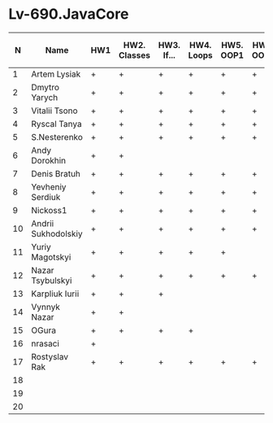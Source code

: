 # Lv-690.JavaCore
N|Name| HW1 | HW2. Classes|HW3. If...|HW4. Loops|HW5. OOP1 |HW6. OOP2 |HW7. Inner classes| HW8. Collection | HW9. String|HW10. Exception|HW11. Thread. IO|HW12. Java8
--|--|--|--|--|--|--|--|--|--|--|--|--|--
1|Artem Lysiak|+|+|+|+|+|+|+|+|+||||
2|Dmytro Yarych|+|+|+|+|+|+|+|+|+|+|||
3|Vitalii Tsono|+|+|+|+|+|+|+|+|+|+|||
4|Ryscal Tanya|+|+|+|+|+|+|+|+|+||||
5|S.Nesterenko|+|+|+|+|+|+|+|+|+|+|||
6|Andy Dorokhin|+|+|||||||||||
7|Denis Bratuh|+|+|+|+|+|+|+|+|+||||
8|Yevheniy Serdiuk|+|+|+|+|+|+|+|+|+|+|||
9|Nickoss1|+|+|+|+|+|+|+|+|+|+|||
10|Andrii Sukhodolskiy|+|+|+|+|+|+|+|+|+||||
11|Yuriy Magotskyi|+|+|+|+|+||||||||
12|Nazar Tsybulskyi|+|+|+|+|+|+|+||||||
13|Karpliuk Iurii|+|+|+||||||||||
14|Vynnyk Nazar|+|+|||||||||||
15|OGura|+|+|+|+|||||+|+|||
16|nrasaci|+||||||||||||
17|Rostyslav Rak|+|+|+|+|+|+|+|+|+||||
18||||||||||||||
19||||||||||||||
20||||||||||||||
